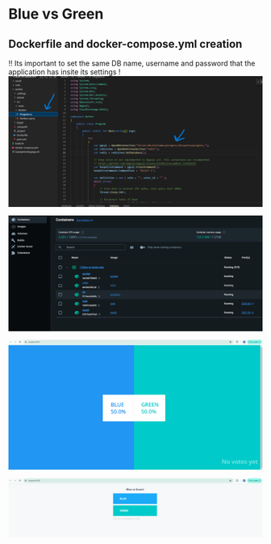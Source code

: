 # Blue vs Green 

## Dockerfile and docker-compose.yml creation

!! Its important to set the same DB name, username and password that the application has insite its settings !
![DockerPage](screenshots/1.png)

![DockerPage](screenshots/2.png)

![DockerPage](screenshots/3.png)

![DockerPage](screenshots/4.png)